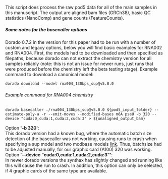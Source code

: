 This script does process the raw pod5 data for all of the main samples in this manuscript. The output are aligned bam files (GRCh38), basic QC statistics (NanoComp) and gene counts (FeatureCounts). 

##### Some notes for the basecaller options
Dorado 0.7.2 in the version for this paper had to be run with a number of custom and legacy options, below you will find basic examples for RNA002 and RNA004.
First, the models had to be downloaded and then specified as filepaths, because dorado can not extract the chemistry version for all samples reliably (note: this is not an issue for newer runs, just runs that were produced before the chemistry left the beta testing stage). Example command to download a canonical model:
```
dorado download --model rna004_130bps_sup@v5.0.0
```  
###### Example command for RNA004 chemistry
```
dorado basecaller ./rna004_130bps_sup@v5.0.0 ${pod5_input_folder} --estimate-poly-a -r --emit-moves --modified-bases m6A pseU -b 320 --device "cuda:0,cuda:1,cuda:2,cuda:3" > ${unaligned_output_bam}
```  
Option **'-b 320'**:  
This dorado version had a known bug, where the automatic batch size detection of the basecaller was not working, causing runs to crash when specifying a sup model and two modbase models [link](https://github.com/nanoporetech/dorado/issues/866). Thus, batchsize had to be adjusted manually, for our graphic card (A100) 320 was working.  
Option **'--device "cuda:0,cuda:1,cuda:2,cuda:3"'**:  
In newer dorado versions the synthax has slightly changed and running like this will cause the run to crash. In addition, this option can only be selected, if 4 graphic cards of the same type are available.

